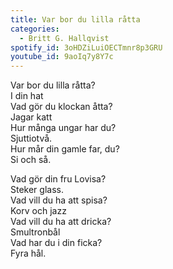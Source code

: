 ```yaml
---
title: Var bor du lilla råtta
categories:
  - Britt G. Hallqvist
spotify_id: 3oHDZiLuiOECTmnr8p3GRU
youtube_id: 9aoIq7y8Y7c
---
```

Var bor du lilla råtta? \
I din hat\
Vad gör du klockan åtta?\
Jagar katt\
Hur många ungar har du? \
Sjuttiotvå.\
Hur mår din gamle far, du? \
Si och så.

Vad gör din fru Lovisa? \
Steker glass.\
Vad vill du ha att spisa? \
Korv och jazz\
Vad vill du ha att dricka? \
Smultronbål\
Vad har du i din ficka? \
Fyra hål.
